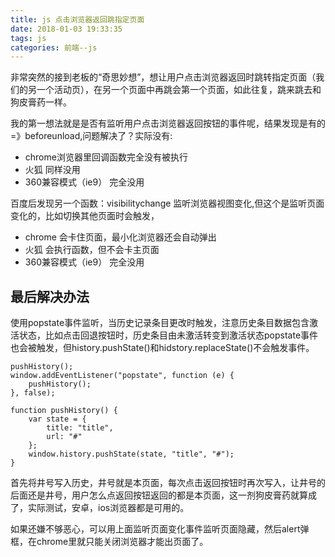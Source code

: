 ```yaml
---
title: js 点击浏览器返回跳指定页面
date: 2018-01-03 19:33:35
tags: js
categories: 前端--js
---
```

非常突然的接到老板的“奇思妙想”，想让用户点击浏览器返回时跳转指定页面（我们的另一个活动页），在另一个页面中再跳会第一个页面，如此往复，跳来跳去和狗皮膏药一样。
<!-- more -->
我的第一想法就是是否有监听用户点击浏览器返回按钮的事件呢，结果发现是有的=》beforeunload,问题解决了？实际没有:

* chrome浏览器里回调函数完全没有被执行
* 火狐 同样没用
* 360兼容模式（ie9） 完全没用

百度后发现另一个函数：visibilitychange 监听浏览器视图变化,但这个是监听页面变化的，比如切换其他页面时会触发，

* chrome 会卡住页面，最小化浏览器还会自动弹出
* 火狐 会执行函数，但不会卡主页面
* 360兼容模式（ie9） 完全没用

## 最后解决办法

使用popstate事件监听，当历史记录条目更改时触发，注意历史条目数据包含激活状态，比如点击回退按钮时，历史条目由未激活转变到激活状态popstate事件也会被触发，但history.pushState()和hidstory.replaceState()不会触发事件。

```
pushHistory(); 
window.addEventListener("popstate", function (e) { 
    pushHistory(); 
}, false); 

function pushHistory() {
    var state = {
        title: "title",
        url: "#"
    };
    window.history.pushState(state, "title", "#");
}
```

首先将井号写入历史，井号就是本页面，每次点击返回按钮时再次写入，让井号的后面还是井号，用户怎么点返回按钮返回的都是本页面，这一剂狗皮膏药就算成了，实际测试，安卓，ios浏览器都是可用的。

如果还嫌不够恶心，可以用上面监听页面变化事件监听页面隐藏，然后alert弹框，在chrome里就只能关闭浏览器才能出页面了。